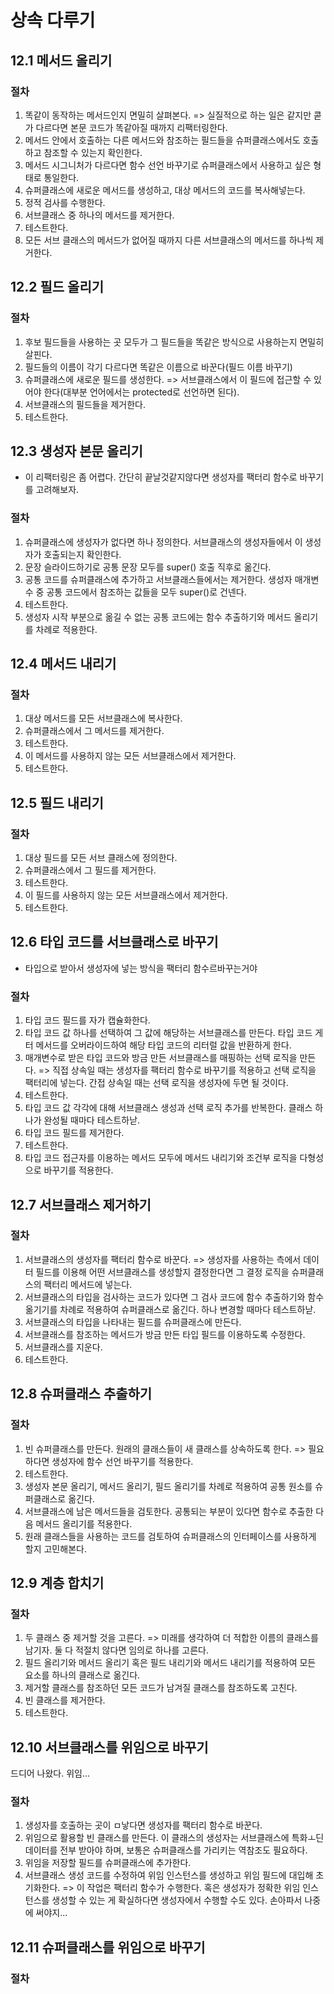 # 상속 다루기

## 12.1 메서드 올리기

### 절차

1. 똑같이 동작하는 메서드인지 면밀히 살펴본다.
   => 실질적으로 하는 일은 같지만 콛가 다르다면 본문 코드가 똑같아질 때까지 리팩터링한다.
2. 메서드 안에서 호출하는 다른 메서드와 참조하는 필드들을 슈퍼클래스에서도 호출하고 참조할 수 있는지 확인한다.
3. 메서드 시그니처가 다르다면 함수 선언 바꾸기로 슈퍼클래스에서 사용하고 싶은 형태로 통일한다.
4. 슈퍼클래스에 새로운 메서드를 생성하고, 대상 메서드의 코드를 복사해넣는다.
5. 정적 검사를 수행한다.
6. 서브클래스 중 하나의 메서드를 제거한다.
7. 테스트한다.
8. 모든 서브 클래스의 메서드가 없어질 때까지 다른 서브클래스의 메서드를 하나씩 제거한다.

## 12.2 필드 올리기

### 절차

1. 후보 필드들을 사용하는 곳 모두가 그 필드들을 똑같은 방식으로 사용하는지 면밀히 살핀다.
2. 필드들의 이름이 각기 다르다면 똑같은 이름으로 바꾼다(필드 이름 바꾸기)
3. 슈퍼클래스에 새로운 필드를 생성한다.
   => 서브클래스에서 이 필드에 접근할 수 있어야 한다(대부분 언어에서는 protected로 선언하면 된다).
4. 서브클래스의 필드들을 제거한다.
5. 테스트한다.

## 12.3 생성자 본문 올리기

- 이 리팩터링은 좀 어렵다. 간단히 끝날것같지않다면 생성자를 팩터리 함수로 바꾸기를 고려해보자.

### 절차

1. 슈퍼클래스에 생성자가 없다면 하나 정의한다. 서브클래스의 생성자들에서 이 생성자가 호출되는지 확인한다.
2. 문장 슬라이드하기로 공통 문장 모두를 super() 호출 직후로 옮긴다.
3. 공통 코드를 슈퍼클래스에 추가하고 서브클래스들에서는 제거한다. 생성자 매개변수 중 공통 코드에서 참조하는 값들을 모두 super()로 건넨다.
4. 테스트한다.
5. 생성자 시작 부분으로 옮길 수 없는 공통 코드에는 함수 추출하기와 메서드 올리기를 차례로 적용한다.

## 12.4 메서드 내리기

### 절차

1. 대상 메서드를 모든 서브클래스에 복사한다.
2. 슈퍼클래스에서 그 메서드를 제거한다.
3. 테스트한다.
4. 이 메서드를 사용하지 않는 모든 서브클래스에서 제거한다.
5. 테스트한다.

## 12.5 필드 내리기

### 절차

1. 대상 필드를 모든 서브 클래스에 정의한다.
2. 슈퍼클래스에서 그 필드를 제거한다.
3. 테스트한다.
4. 이 필드를 사용하지 않는 모든 서브클래스에서 제거한다.
5. 테스트한다.

## 12.6 타입 코드를 서브클래스로 바꾸기

- 타입으로 받아서 생성자에 넣는 방식을 팩터리 함수르바꾸는거야

### 절차

1. 타입 코드 필드를 자가 캡슐화한다.
2. 타입 코드 값 하나를 선택하여 그 값에 해당하는 서브클래스를 만든다. 타입 코드 게터 메서드를 오버라이드하여 해당 타입 코드의 리터럴 값을 반환하게 한다.
3. 매개변수로 받은 타입 코드와 방금 만든 서브클래스를 매핑하는 선택 로직을 만든다.
   => 직접 상속일 때는 생성자를 팩터리 함수로 바꾸기를 적용하고 선택 로직을 팩터리에 넣는다. 간접 상속일 때는 선택 로직을 생성자에 두면 될 것이다.
4. 테스트한다.
5. 타입 코드 값 각각에 대해 서브클래스 생성과 선택 로직 추가를 반복한다. 클래스 하나가 완성될 때마다 테스트하낟.
6. 타입 코드 필드를 제거한다.
7. 테스트한다.
8. 타입 코드 접근자를 이용하는 메서드 모두에 메서드 내리기와 조건부 로직을 다형성으로 바꾸기를 적용한다.

## 12.7 서브클래스 제거하기

### 절차

1. 서브클래스의 생성자를 팩터리 함수로 바꾼다.
   => 생성자를 사용하는 측에서 데이터 필드를 이용해 어떤 서브클래스를 생성할지 결정한다면 그 결정 로직을 슈퍼클래스의 팩터리 메서드에 넣는다.
2. 서브클래스의 타입을 검사하는 코드가 있다면 그 검사 코드에 함수 추출하기와 함수 옮기기를 차례로 적용하여 슈퍼클래스로 옮긴다. 하나 변경할 때마다 테스트하낟.
3. 서브클래스의 타입을 나타내는 필드를 슈퍼클래스에 만든다.
4. 서브클래스를 참조하는 메서드가 방금 만든 타입 필드를 이용하도록 수정한다.
5. 서브클래스를 지운다.
6. 테스트한다.

## 12.8 슈퍼클래스 추출하기

### 절차

1. 빈 슈퍼클래스를 만든다. 원래의 클래스들이 새 클래스를 상속하도록 한다.
   => 필요하다면 생성자에 함수 선언 바꾸기를 적용한다.
2. 테스트한다.
3. 생성자 본문 올리기, 메서드 올리기, 필드 올리기를 차례로 적용하여 공통 원소를 슈퍼클래스로 옮긴다.
4. 서브클래스에 남은 메서드들을 검토한다. 공통되는 부분이 있다면 함수로 추출한 다음 메서드 올리기를 적용한다.
5. 원래 클래스들을 사용하는 코드를 검토하여 슈퍼클래스의 인터페이스를 사용하게 할지 고민해본다.

## 12.9 계층 합치기

### 절차

1. 두 클래스 중 제거할 것을 고른다.
   => 미래를 생각하여 더 적합한 이름의 클래스를 남기자. 둘 다 적절치 않다면 임의로 하나를 고른다.
2. 필드 올리기와 메서드 올리기 혹은 필드 내리기와 메서드 내리기를 적용하여 모든 요소를 하나의 클래스로 옮긴다.
3. 제거할 클래스를 참조하던 모든 코드가 남겨질 클래스를 참조하도록 고친다.
4. 빈 클래스를 제거한다.
5. 테스트한다.

## 12.10 서브클래스를 위임으로 바꾸기

드디어 나왔다. 위임...

### 절차

1. 생성자를 호출하는 곳이 ㅁ낳다면 생성자를 팩터리 함수로 바꾼다.
2. 위임으로 활용할 빈 클래스를 만든다. 이 클래스의 생성자는 서브클래스에 특화ㅗ딘 데이터를 전부 받아야 하며, 보통은 슈퍼클래스를 가리키는 역참조도 필요하다.
3. 위임을 저장할 필드를 슈퍼클래스에 추가한다.
4. 서브클래스 생성 코드를 수정하여 위임 인스턴스를 생성하고 위임 필드에 대입해 초기화한다.
   => 이 작업은 팩터리 함수가 수행한다. 혹은 생성자가 정확한 위임 인스턴스를 생성할 수 있는 게 확실하다면 생성자에서 수행할 수도 있다.
   손아파서 나중에 써야지...

## 12.11 슈퍼클래스를 위임으로 바꾸기

### 절차
